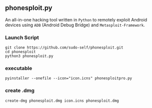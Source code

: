 ## phonesploit.py

An all-in-one hacking tool written in `Python` to remotely exploit Android devices using `ADB` (Android Debug Bridge) and `Metasploit-Framework`.

### Launch Script

```
git clone https://github.com/sudo-self/phonesploit.git
cd phonesploit
python3 phonesploit.py
```

### executable

```
pyinstaller --onefile --icon="icon.icns" phonesploitpro.py
```
### create .dmg
```
create-dmg phonesploit.dmg icon.icns phonesploit.dmg
```
